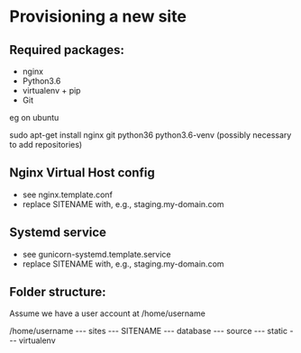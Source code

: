 Provisioning a new site
=======================

## Required packages: 

* nginx
* Python3.6
* virtualenv + pip
* Git

eg on ubuntu

sudo apt-get install nginx git python36 python3.6-venv (possibly necessary to add repositories)

## Nginx Virtual Host config

* see nginx.template.conf
* replace SITENAME with, e.g., staging.my-domain.com

## Systemd service

* see gunicorn-systemd.template.service
* replace SITENAME with, e.g., staging.my-domain.com

## Folder structure:
Assume we have a user account at /home/username

/home/username
--- sites
	--- SITENAME
		--- database
		--- source
		--- static
		--- virtualenv